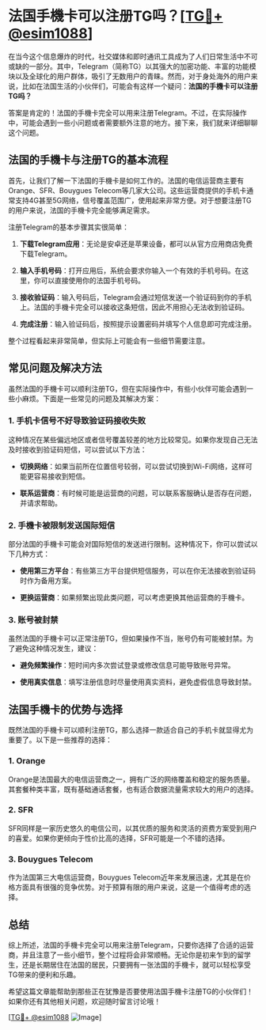 # 法国手機卡可以注册TG吗？[[TG💪+ @esim1088](https://t.me/s/esim1088)]

在当今这个信息爆炸的时代，社交媒体和即时通讯工具成为了人们日常生活中不可或缺的一部分。其中，Telegram（简称TG）以其强大的加密功能、丰富的功能模块以及全球化的用户群体，吸引了无数用户的青睐。然而，对于身处海外的用户来说，比如在法国生活的小伙伴们，可能会有这样一个疑问：**法国的手機卡可以注册TG吗？**

答案是肯定的！法国的手機卡完全可以用来注册Telegram。不过，在实际操作中，可能会遇到一些小问题或者需要额外注意的地方。接下来，我们就来详细聊聊这个问题。

## 法国的手機卡与注册TG的基本流程

首先，让我们了解一下法国的手機卡是如何工作的。法国的电信运营商主要有Orange、SFR、Bouygues Telecom等几家大公司。这些运营商提供的手机卡通常支持4G甚至5G网络，信号覆盖范围广，使用起来非常方便。对于想要注册TG的用户来说，法国的手機卡完全能够满足需求。

注册Telegram的基本步骤其实很简单：

1. **下载Telegram应用**：无论是安卓还是苹果设备，都可以从官方应用商店免费下载Telegram。
   
2. **输入手机号码**：打开应用后，系统会要求你输入一个有效的手机号码。在这里，你可以直接使用你的法国手机号码。

3. **接收验证码**：输入号码后，Telegram会通过短信发送一个验证码到你的手机上。法国的手機卡完全可以接收这条短信，因此不用担心无法收到验证码。

4. **完成注册**：输入验证码后，按照提示设置密码并填写个人信息即可完成注册。

整个过程看起来非常简单，但实际上可能会有一些细节需要注意。

## 常见问题及解决方法

虽然法国的手機卡可以顺利注册TG，但在实际操作中，有些小伙伴可能会遇到一些小麻烦。下面是一些常见的问题及其解决方案：

### 1. 手机卡信号不好导致验证码接收失败

这种情况在某些偏远地区或者信号覆盖较差的地方比较常见。如果你发现自己无法及时接收到验证码短信，可以尝试以下方法：

- **切换网络**：如果当前所在位置信号较弱，可以尝试切换到Wi-Fi网络，这样可能更容易接收到短信。
  
- **联系运营商**：有时候可能是运营商的问题，可以联系客服确认是否存在问题，并请求帮助。

### 2. 手機卡被限制发送国际短信

部分法国的手機卡可能会对国际短信的发送进行限制。这种情况下，你可以尝试以下几种方式：

- **使用第三方平台**：有些第三方平台提供短信服务，可以在你无法接收到验证码时作为备用方案。
  
- **更换运营商**：如果频繁出现此类问题，可以考虑更换其他运营商的手機卡。

### 3. 账号被封禁

虽然法国的手機卡可以正常注册TG，但如果操作不当，账号仍有可能被封禁。为了避免这种情况发生，建议：

- **避免频繁操作**：短时间内多次尝试登录或修改信息可能导致账号异常。
  
- **使用真实信息**：填写注册信息时尽量使用真实资料，避免虚假信息导致封禁。

## 法国手機卡的优势与选择

既然法国的手機卡可以顺利注册TG，那么选择一款适合自己的手机卡就显得尤为重要了。以下是一些推荐的选择：

### 1. Orange

Orange是法国最大的电信运营商之一，拥有广泛的网络覆盖和稳定的服务质量。其套餐种类丰富，既有基础通话套餐，也有适合数据流量需求较大的用户的选择。

### 2. SFR

SFR同样是一家历史悠久的电信公司，以其优质的服务和灵活的资费方案受到用户的喜爱。如果你更倾向于性价比高的选择，SFR可能是一个不错的选择。

### 3. Bouygues Telecom

作为法国第三大电信运营商，Bouygues Telecom近年来发展迅速，尤其是在价格方面具有很强的竞争优势。对于预算有限的用户来说，这是一个值得考虑的选择。

## 总结

综上所述，法国的手機卡完全可以用来注册Telegram，只要你选择了合适的运营商，并且注意了一些小细节，整个过程将会非常顺畅。无论你是初来乍到的留学生，还是长期居住在法国的居民，只要拥有一张法国的手機卡，就可以轻松享受TG带来的便利和乐趣。

希望这篇文章能帮助到那些正在犹豫是否要使用法国手機卡注册TG的小伙伴们！如果你还有其他相关问题，欢迎随时留言讨论哦！

[[TG💪+ @esim1088](https://t.me/s/esim1088) ![Image](https://i.postimg.cc/4NQfJmqS/Snipaste-2025-05-13-00-14-12.png)]